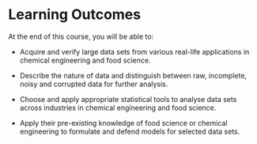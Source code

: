# Learning Outcomes

At the end of this course, you will be able to:

- Acquire and verify large data sets from various real-life applications in chemical engineering and food science.

- Describe the nature of data and distinguish between raw, incomplete, noisy and corrupted data for further analysis.

- Choose and apply appropriate statistical tools to analyse data sets across industries in chemical engineering and food science.

- Apply their pre-existing knowledge of food science or chemical engineering to formulate and defend models for selected data sets.
